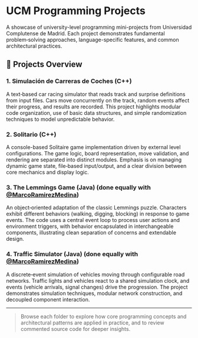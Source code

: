 # UCM Programming Projects

A showcase of university-level programming mini-projects from Universidad Complutense de Madrid. Each project demonstrates fundamental problem‑solving approaches, language-specific features, and common architectural practices.


## 📂 Projects Overview

### 1. Simulación de Carreras de Coches (C++)

A text‑based car racing simulator that reads track and surprise definitions from input files. Cars move concurrently on the track, random events affect their progress, and results are recorded. This project highlights modular code organization, use of basic data structures, and simple randomization techniques to model unpredictable behavior.

### 2. Solitario (C++)

A console-based Solitaire game implementation driven by external level configurations. The game logic, board representation, move validation, and rendering are separated into distinct modules. Emphasis is on managing dynamic game state, file‑based input/output, and a clear division between core mechanics and display logic.

### 3. The Lemmings Game (Java) (done equally with [@MarcoRamirezMedina](https://github.com/MarcoRamirezMedina))

An object‑oriented adaptation of the classic Lemmings puzzle. Characters exhibit different behaviors (walking, digging, blocking) in response to game events. The code uses a central event loop to process user actions and environment triggers, with behavior encapsulated in interchangeable components, illustrating clean separation of concerns and extendable design.

### 4. Traffic Simulator (Java) (done equally with [@MarcoRamirezMedina](https://github.com/MarcoRamirezMedina))

A discrete‑event simulation of vehicles moving through configurable road networks. Traffic lights and vehicles react to a shared simulation clock, and events (vehicle arrivals, signal changes) drive the progression. The project demonstrates simulation techniques, modular network construction, and decoupled component interaction.

---
> Browse each folder to explore how core programming concepts and architectural patterns are applied in practice, and to review commented source code for deeper insights.
